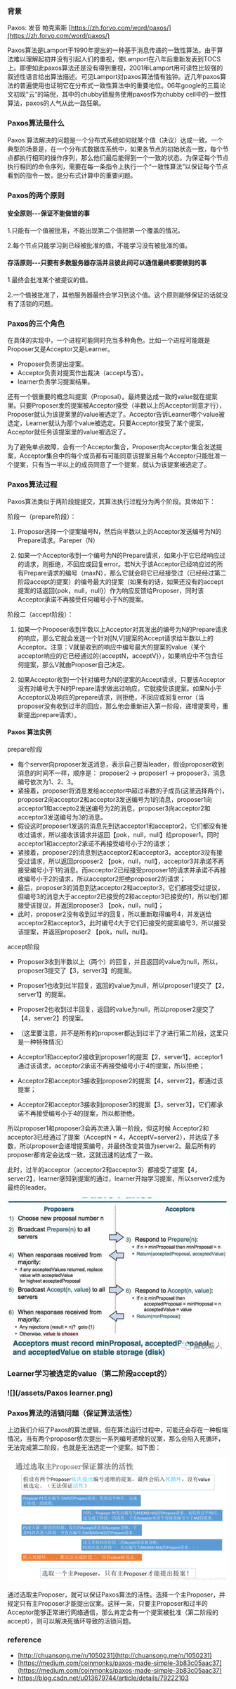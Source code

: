 ### **背景**

Paxos: 发音 帕克索斯 [https://zh.forvo.com/word/paxos/](https://zh.forvo.com/word/paxos/)

Paxos算法是Lamport于1990年提出的一种基于消息传递的一致性算法。由于算法难以理解起初并没有引起人们的重视，使Lamport在八年后重新发表到TOCS上。即便如此paxos算法还是没有得到重视，2001年Lamport用可读性比较强的叙述性语言给出算法描述。可见Lamport对paxos算法情有独钟。近几年paxos算法的普遍使用也证明它在分布式一致性算法中的重要地位。06年google的三篇论文初现“云”的端倪，其中的chubby锁服务使用paxos作为chubby cell中的一致性算法，paxos的人气从此一路狂飙。

### Paxos算法是什么

Paxos 算法解决的问题是一个分布式系统如何就某个值（决议）达成一致。一个典型的场景是，在一个分布式数据库系统中，如果各节点的初始状态一致，每个节点都执行相同的操作序列，那么他们最后能得到一个一致的状态。为保证每个节点执行相同的命令序列，需要在每一条指令上执行一个“一致性算法”以保证每个节点看到的指令一致，是分布式计算中的重要问题。

### Paxos的两个原则

#### 安全原则---保证不能做错的事

1.只能有一个值被批准，不能出现第二个值把第一个覆盖的情况。

2.每个节点只能学习到已经被批准的值，不能学习没有被批准的值。

#### 存活原则---只要有多数服务器存活并且彼此间可以通信最终都要做到的事

1.最终会批准某个被提议的值。

2.一个值被批准了，其他服务器最终会学习到这个值。这个原则能够保证的话就没有了活锁的问题。

### Paxos的三个角色

在具体的实现中，一个进程可能同时充当多种角色。比如一个进程可能既是Proposer又是Acceptor又是Learner。

* Proposer负责提出提案。
* Acceptor负责对提案作出裁决（accept与否）。
* learner负责学习提案结果。

还有一个很重要的概念叫提案（Proposal）。最终要达成一致的value就在提案里。只要Proposer发的提案被Acceptor接受（半数以上的Acceptor同意才行），Proposer就认为该提案里的value被选定了。Acceptor告诉Learner哪个value被选定，Learner就认为那个value被选定。只要Acceptor接受了某个提案，Acceptor就任务该提案里的value被选定了。

为了避免单点故障，会有一个Acceptor集合，Proposer向Acceptor集合发送提案，Acceptor集合中的每个成员都有可能同意该提案且每个Acceptor只能批准一个提案，只有当一半以上的成员同意了一个提案，就认为该提案被选定了。

### Paxos算法过程

Paxos算法类似于两阶段提提交，其算法执行过程分为两个阶段。具体如下：

阶段一（prepare阶段）：

1. Proposer选择一个提案编号N，然后向半数以上的Acceptor发送编号为N的Prepare请求。Pareper（N）

2. 如果一个Acceptor收到一个编号为N的Prepare请求，如果小于它已经响应过的请求，则拒绝，不回应或回复error。若N大于该Acceptor已经响应过的所有Prepare请求的编号（maxN），那么它就会将它已经接受过（已经经过第二阶段accept的提案）的编号最大的提案（如果有的话，如果还没有的accept提案的话返回{pok，null，null}）作为响应反馈给Proposer，同时该Acceptor承诺不再接受任何编号小于N的提案。

阶段二（accept阶段）：

1. 如果一个Proposer收到半数以上Acceptor对其发出的编号为N的Prepare请求的响应，那么它就会发送一个针对\[N,V\]提案的Accept请求给半数以上的Acceptor。注意：V就是收到的响应中编号最大的提案的value（某个acceptor响应的它已经通过的{acceptN，acceptV}），如果响应中不包含任何提案，那么V就由Proposer自己决定。

2. 如果Acceptor收到一个针对编号为N的提案的Accept请求，只要该Acceptor没有对编号大于N的Prepare请求做出过响应，它就接受该提案。如果N小于Acceptor以及响应的prepare请求，则拒绝，不回应或回复error（当proposer没有收到过半的回应，那么他会重新进入第一阶段，递增提案号，重新提出prepare请求）。

#### Paxos 算法实例

prepare阶段

* 每个server向proposer发送消息，表示自己要当leader，假设proposer收到消息的时间不一样，顺序是： proposer2 -&gt; proposer1 -&gt; proposer3，消息编号依次为1、2、3。 
* 紧接着，proposer将消息发给acceptor中超过半数的子成员\(这里选择两个\)，proposer2向acceptor2和acceptor3发送编号为1的消息，proposer1向acceptor1和accepto2发送编号为2的消息，proposer3向acceptor2和acceptor3发送编号为3的消息。 
* 假设这时proposer1发送的消息先到达acceptor1和acceptor2，它们都没有接收过请求，所以接收该请求并返回【pok，null，null】给proposer1，同时acceptor1和acceptor2承诺不再接受编号小于2的请求； 
* 紧接着，proposer2的消息到达acceptor2和acceptor3，acceptor3没有接受过请求，所以返回proposer2 【pok，null，null】，acceptor3并承诺不再接受编号小于1的消息。而acceptor2已经接受proposer1的请求并承诺不再接收编号小于2的请求，所以acceptor2拒绝proposer2的请求； 
* 最后，proposer3的消息到达acceptor2和acceptor3，它们都接受过提议，但编号3的消息大于acceptor2已接受的2和acceptor3已接受的1，所以他们都接受该提议，并返回proposer3 【pok，null，null】； 
* 此时，proposer2没有收到过半的回复，所以重新取得编号4，并发送给acceptor2和acceptor3，此时编号4大于它们已接受的提案编号3，所以接受该提案，并返回proposer2 【pok，null，null】。

accept阶段

* Proposer3收到半数以上（两个）的回复，并且返回的value为null，所以，proposer3提交了【3，server3】的提案。 
* Proposer1也收到过半回复，返回的value为null，所以proposer1提交了【2，server1】的提案。 
* Proposer2也收到过半回复，返回的value为null，所以proposer2提交了【4，server2】的提案。 
* （这里要注意，并不是所有的proposer都达到过半了才进行第二阶段，这里只是一种特殊情况）

* Acceptor1和acceptor2接收到proposer1的提案【2，server1】，acceptor1通过该请求，acceptor2承诺不再接受编号小于4的提案，所以拒绝；

* Acceptor2和acceptor3接收到proposer2的提案【4，server2】，都通过该提案；

* Acceptor2和acceptor3接收到proposer3的提案【3，server3】，它们都承诺不再接受编号小于4的提案，所以都拒绝。

所以proposer1和proposer3会再次进入第一阶段，但这时候 Acceptor2和acceptor3已经通过了提案（AcceptN = 4，AcceptV=server2），并达成了多数，所以proposer会递增提案编号，并最终改变其值为server2。最后所有的proposer都肯定会达成一致，这就迅速的达成了一致。

此时，过半的acceptor（acceptor2和acceptor3）都接受了提案【4，server2】，learner感知到提案的通过，learner开始学习提案，所以server2成为最终的leader。

![](/assets/Paxos.png)

### Learner学习被选定的value（第二阶段accept的）

### ![](/assets/Paxos learner.png)

### Paxos算法的活锁问题（保证算法活性）

上边我们介绍了Paxos的算法逻辑，但在算法运行过程中，可能还会存在一种极端情况，当有两个proposer依次提出一系列编号递增的议案，那么会陷入死循环，无法完成第二阶段，也就是无法选定一个提案。如下图：

![](/assets/活锁.png)

通过选取主Proposer，就可以保证Paxos算法的活性。选择一个主Proposer，并规定只有主Proposer才能提出议案。这样一来，只要主Proposer和过半的Acceptor能够正常进行网络通信，那么肯定会有一个提案被批准（第二阶段的accept），则可以解决死循环导致的活锁问题。

### reference

* [http://chuansong.me/n/1050231](http://chuansong.me/n/1050231)
* [https://medium.com/coinmonks/paxos-made-simple-3b83c05aac37](https://medium.com/coinmonks/paxos-made-simple-3b83c05aac37)
* [https://blog.csdn.net/u013679744/article/details/79222103 ](https://blog.csdn.net/u013679744/article/details/79222103)



